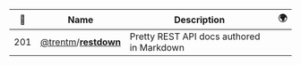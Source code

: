 |:star2: | Name | Description | 🌍|
|---|---|---|---|
|201|[@trentm](https://github.com/trentm)/[**restdown**](https://github.com/trentm/restdown)|Pretty REST API docs authored in Markdown||

